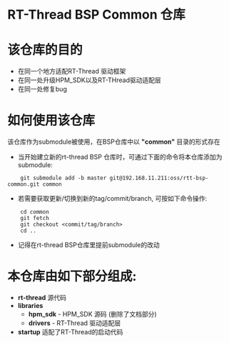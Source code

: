 # RT-Thread BSP Common 仓库

# 该仓库的目的
- 在同一个地方适配RT-Thread 驱动框架
- 在同一处升级HPM_SDK以及RT-THread驱动适配层
- 在同一处修复bug


# 如何使用该仓库
该仓库作为submodule被使用，在BSP仓库中以 __"common"__ 目录的形式存在

- 当开始建立新的rt-thread BSP 仓库时，可通过下面的命令将本仓库添加为submodule:
``` shell
    git submodule add -b master git@192.168.11.211:oss/rtt-bsp-common.git common
```
- 若需要获取更新/切换到新的tag/commit/branch, 可按如下命令操作:
``` shell
    cd common
    git fetch
    git checkout <commit/tag/branch>
    cd ..
```
- 记得在rt-thread BSP仓库里提前submodule的改动


# 本仓库由如下部分组成:
- __rt-thread__ 源代码
- __libraries__
  - __hpm_sdk__ - HPM_SDK 源码 (删除了文档部分)
  - __drivers__ - RT-Thread 驱动适配层
- __startup__ 适配了RT-Thread的启动代码

